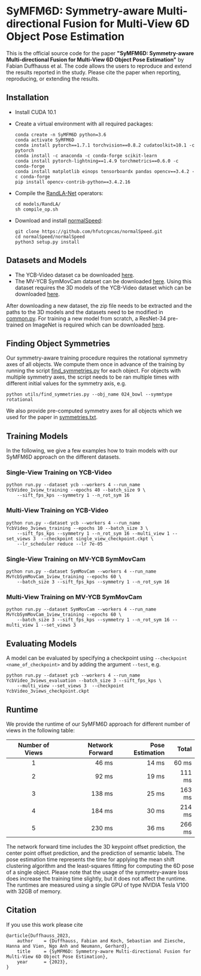 # SyMFM6D: Symmetry-aware Multi-directional Fusion for Multi-View 6D Object Pose Estimation

This is the official source code for the paper **"SyMFM6D: Symmetry-aware Multi-directional Fusion for Multi-View 
6D Object Pose Estimation"** by Fabian Duffhauss et al. 
The code allows the users to reproduce and extend the results reported in the study. 
Please cite the paper when reporting, reproducing, or extending the results.

## Installation
- Install CUDA 10.1
- Create a virtual environment with all required packages:
    ```shell script
    conda create -n SyMFM6D python=3.6
    conda activate SyMFM6D
    conda install pytorch==1.7.1 torchvision==0.8.2 cudatoolkit=10.1 -c pytorch
    conda install -c anaconda -c conda-forge scikit-learn
    conda install pytorch-lightning==1.4.9 torchmetrics==0.6.0 -c conda-forge
    conda install matplotlib einops tensorboardx pandas opencv==3.4.2 -c conda-forge
    pip install opencv-contrib-python==3.4.2.16
    ```

- Compile the [RandLA-Net](https://github.com/QingyongHu/RandLA-Net) operators:
    ```shell script
    cd models/RandLA/
    sh compile_op.sh
    ```

- Download and install [normalSpeed](https://github.com/hfutcgncas/normalSpeed):
    ```shell script
    git clone https://github.com/hfutcgncas/normalSpeed.git
    cd normalSpeed/normalSpeed
    python3 setup.py install
    ```

## Datasets and Models
- The YCB-Video dataset ca be downloaded 
[here](https://drive.google.com/file/d/1if4VoEXNx9W3XCn0Y7Fp15B4GpcYbyYi/view?usp=sharing).
- The MV-YCB SymMovCam dataset can be downloaded 
[here](https://drive.google.com/file/d/16p0keTKr_UQnu7wHS8AgFIFe1GGS1qet/view?usp=share_link). 
Using this dataset requires the 3D models of the YCB-Video dataset which can be downloaded
[here](https://drive.google.com/file/d/1gmcDD-5bkJfcMKLZb3zGgH_HUFbulQWu/view?usp=sharing).

After downloading a new dataset, the zip file needs to be extracted and the paths to the 3D models and the datasets
need to be modified in [common.py](common.py). For training a new model from scratch, 
a ResNet-34 pre-trained on ImageNet is required which can be downloaded 
[here](https://download.pytorch.org/models/resnet34-333f7ec4.pth). 


## Finding Object Symmetries
Our symmetry-aware training procedure requires the rotational symmetry axes of all objects. We compute them once in
advance of the training by running the script [find_symmetries.py](utils/find_symmetries.py) for each object. For
objects with multiple symmetry axes, the script needs to be ran multiple times with different initial values for the 
symmetry axis, e.g.
```shell script
python utils/find_symmetries.py --obj_name 024_bowl --symmtype rotational
```

We also provide pre-computed symmetry axes for all objects which we used for the paper in 
[symmetries.txt](datasets/ycb/dataset_config/symmetries.txt).


## Training Models

In the following, we give a few examples how to train models with our SyMFM6D approach on the different datasets.


### Single-View Training on YCB-Video
```shell script
python run.py --dataset ycb --workers 4 --run_name YcbVideo_1view_training --epochs 40 --batch_size 9 \
    --sift_fps_kps --symmetry 1 --n_rot_sym 16
```

### Multi-View Training on YCB-Video
```shell script
python run.py --dataset ycb --workers 4 --run_name YcbVideo_3views_training --epochs 10 --batch_size 3 \
    --sift_fps_kps --symmetry 1 --n_rot_sym 16 --multi_view 1 --set_views 3  --checkpoint single_view_checkpoint.ckpt \
    --lr_scheduler reduce --lr 7e-05
```

### Single-View Training on MV-YCB SymMovCam
```shell script
python run.py --dataset SymMovCam --workers 4 --run_name MvYcbSymMovCam_1view_training --epochs 60 \
    --batch_size 3 --sift_fps_kps --symmetry 1 --n_rot_sym 16
```

### Multi-View Training on MV-YCB SymMovCam
```shell script
python run.py --dataset SymMovCam --workers 4 --run_name MvYcbSymMovCam_1view_training --epochs 60 \
    --batch_size 3 --sift_fps_kps --symmetry 1 --n_rot_sym 16 --multi_view 1 --set_views 3
```


## Evaluating Models

A model can be evaluated by specifying a checkpoint using `--checkpoint <name_of_checkpoint>` and by adding the 
argument `--test`, e.g.
```shell script
python run.py --dataset ycb --workers 4 --run_name YcbVideo_3views_evaluation --batch_size 3 --sift_fps_kps \
    --multi_view --set_views 3  --checkpoint YcbVideo_3views_checkpoint.ckpt 
```

## Runtime

We provide the runtime of our SyMFM6D approach for different number of views 
in the following table:

| Number of Views | Network Forward | Pose Estimation |     Total     |
| :-------------: | --------------: |---------------: |-------------: |
|       1         |      46 ms      |     14 ms       |      60 ms    |
|       2         |      92 ms      |     19 ms       |     111 ms    |
|       3         |     138 ms      |     25 ms       |     163 ms    |
|       4         |     184 ms      |     30 ms       |     214 ms    |
|       5         |     230 ms      |     36 ms       |     266 ms    |

The network forward time includes the 3D keypoint offset prediction, 
the center point offset prediction, and the prediction of semantic labels.
The pose estimation time represents the time for applying the mean shift clustering 
algorithm and the least-squares fitting for computing the 6D pose of a single object. 
Please note that the usage of the symmetry-aware loss does increase the training time 
slightly, but it does not affect the runtime. 
The runtimes are measured using a single GPU of type NVIDIA Tesla V100 with 32GB of memory.

## Citation
If you use this work please cite
```
@article{Duffhauss_2023,
    author    = {Duffhauss, Fabian and Koch, Sebastian and Ziesche, Hanna and Vien, Ngo Anh and Neumann, Gerhard},
    title     = {SyMFM6D: Symmetry-aware Multi-directional Fusion for Multi-View 6D Object Pose Estimation},
    year      = {2023},
}
```